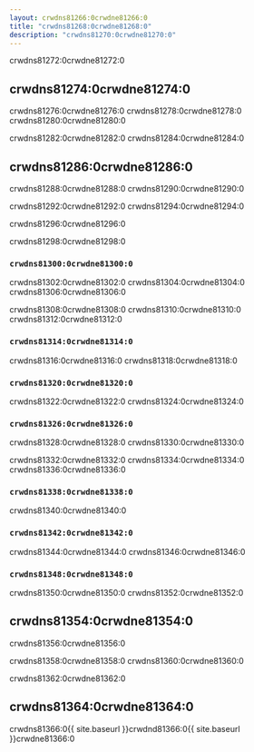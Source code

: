 ```yaml
---
layout: crwdns81266:0crwdne81266:0
title: "crwdns81268:0crwdne81268:0"
description: "crwdns81270:0crwdne81270:0"
---
```

crwdns81272:0crwdne81272:0

## crwdns81274:0crwdne81274:0

crwdns81276:0crwdne81276:0 crwdns81278:0crwdne81278:0 crwdns81280:0crwdne81280:0

crwdns81282:0crwdne81282:0 crwdns81284:0crwdne81284:0

## crwdns81286:0crwdne81286:0

crwdns81288:0crwdne81288:0 crwdns81290:0crwdne81290:0

crwdns81292:0crwdne81292:0 crwdns81294:0crwdne81294:0

crwdns81296:0crwdne81296:0

crwdns81298:0crwdne81298:0

### `crwdns81300:0crwdne81300:0`

crwdns81302:0crwdne81302:0 crwdns81304:0crwdne81304:0 crwdns81306:0crwdne81306:0

crwdns81308:0crwdne81308:0 crwdns81310:0crwdne81310:0 crwdns81312:0crwdne81312:0

### `crwdns81314:0crwdne81314:0`

crwdns81316:0crwdne81316:0 crwdns81318:0crwdne81318:0

### `crwdns81320:0crwdne81320:0`

crwdns81322:0crwdne81322:0 crwdns81324:0crwdne81324:0

### `crwdns81326:0crwdne81326:0`

crwdns81328:0crwdne81328:0 crwdns81330:0crwdne81330:0

crwdns81332:0crwdne81332:0 crwdns81334:0crwdne81334:0 crwdns81336:0crwdne81336:0

### `crwdns81338:0crwdne81338:0`

crwdns81340:0crwdne81340:0

### `crwdns81342:0crwdne81342:0`

crwdns81344:0crwdne81344:0 crwdns81346:0crwdne81346:0

### `crwdns81348:0crwdne81348:0`

crwdns81350:0crwdne81350:0 crwdns81352:0crwdne81352:0

## crwdns81354:0crwdne81354:0

crwdns81356:0crwdne81356:0

crwdns81358:0crwdne81358:0 crwdns81360:0crwdne81360:0

crwdns81362:0crwdne81362:0

## crwdns81364:0crwdne81364:0

crwdns81366:0{{ site.baseurl }}crwdnd81366:0{{ site.baseurl }}crwdne81366:0
